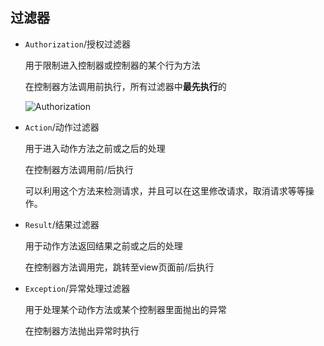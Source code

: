 ## 过滤器

* ```Authorization```/授权过滤器

    用于限制进入控制器或控制器的某个行为方法

    在控制器方法调用前执行，所有过滤器中**最先执行**的

    <!-- 统一授权验证 -->

    ![Authorization](https://img2018.cnblogs.com/common/1244475/201912/1244475-20191205145209412-55412184.jpg)

* ```Action```/动作过滤器

    用于进入动作方法之前或之后的处理

    在控制器方法调用前/后执行

    可以利用这个方法来检测请求，并且可以在这里修改请求，取消请求等等操作。

    <!-- action前后日志记录? -->

* ```Result```/结果过滤器

    用于动作方法返回结果之前或之后的处理

    在控制器方法调用完，跳转至view页面前/后执行

    <!-- 统一返回结果 -->

* ```Exception```/异常处理过滤器

    用于处理某个动作方法或某个控制器里面抛出的异常

    在控制器方法抛出异常时执行

    <!-- 统一异常处理 -->

